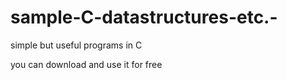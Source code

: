 # sample-C-datastructures-etc.-
simple but useful programs in C

you can download and use it for free

